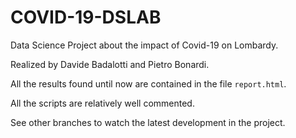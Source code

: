 # COVID-19-DSLAB
Data Science Project about the impact of Covid-19 on Lombardy.

Realized by Davide Badalotti and Pietro Bonardi.

All the results found until now are contained in the file `report.html`.

All the scripts are relatively well commented.

See other branches to watch the latest development in the project.
